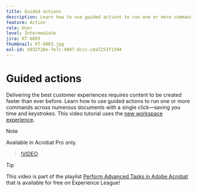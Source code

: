 ```yaml
---
title: Guided actions
description: Learn how to use guided actions to run one or more commands across numerous documents with a single click
feature: Action
role: User
level: Intermediate
jira: KT-6803
thumbnail: KT-6803.jpg
exl-id: d932f20e-7e7c-4087-8ccc-cba7253f1394
---
```

# Guided actions

Delivering the best customer experiences requires content to be created faster than ever before. Learn how to use guided actions to run one or more commands across numerous documents with a single click—saving you time and keystrokes. This video tutorial uses the [new workspace experience](new-workspace.md).

>[!NOTE]
>
>Available in Acrobat Pro only.

>[!VIDEO](https://video.tv.adobe.com/v/3433138?quality=12&learn=on&hidetitle=true)

>[!TIP]
>
>This video is part of the playlist [Perform Advanced Tasks in Adobe Acrobat](https://experienceleague.adobe.com/en/playlists/acrobat-peform-advanced-tasks) that is available for free on Experience League!
